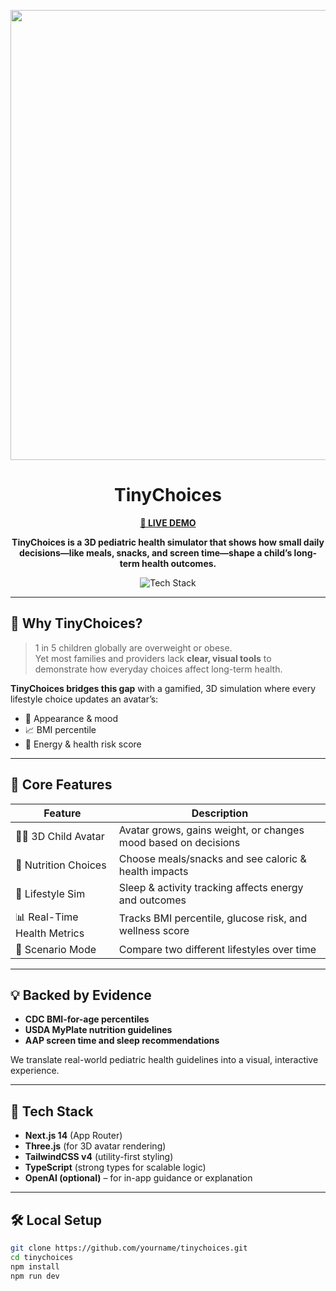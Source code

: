 <p align="center">
  <img width="1280" height="720" alt="TinyChoices Preview" src="https://yourdomain.com/tinychoices-preview.png" />
</p>

<h1 align="center">TinyChoices</h1>

<p align="center">
  <a href="https://tinychoices.vercel.app/" target="_blank"><strong>🚀 LIVE DEMO</strong></a>
</p>

<p align="center">
  <strong>
    TinyChoices is a 3D pediatric health simulator that shows how small daily decisions—like meals, snacks, and screen time—shape a child’s long-term health outcomes.
  </strong>
</p>

<p align="center">
  <img src="https://img.shields.io/badge/Built%20With-Next.js%20%7C%20Three.js%20%7C%20Tailwind-blue?style=for-the-badge" alt="Tech Stack" />
</p>

---

## 🎯 Why TinyChoices?

> 1 in 5 children globally are overweight or obese.  
> Yet most families and providers lack **clear, visual tools** to demonstrate how everyday choices affect long-term health.

**TinyChoices bridges this gap** with a gamified, 3D simulation where every lifestyle choice updates an avatar’s:
- 👶 Appearance & mood
- 📈 BMI percentile
- 🧠 Energy & health risk score

---

## 🧠 Core Features

| Feature | Description |
|--------|-------------|
| 🧍‍♂️ 3D Child Avatar | Avatar grows, gains weight, or changes mood based on decisions |
| 🥗 Nutrition Choices | Choose meals/snacks and see caloric & health impacts |
| 🛌 Lifestyle Sim | Sleep & activity tracking affects energy and outcomes |
| 📊 Real-Time Health Metrics | Tracks BMI percentile, glucose risk, and wellness score |
| 🔁 Scenario Mode | Compare two different lifestyles over time |

---

## 💡 Backed by Evidence

- **CDC BMI-for-age percentiles**
- **USDA MyPlate nutrition guidelines**
- **AAP screen time and sleep recommendations**

We translate real-world pediatric health guidelines into a visual, interactive experience.

---

## 🚀 Tech Stack

- **Next.js 14** (App Router)
- **Three.js** (for 3D avatar rendering)
- **TailwindCSS v4** (utility-first styling)
- **TypeScript** (strong types for scalable logic)
- **OpenAI (optional)** – for in-app guidance or explanation

---

## 🛠 Local Setup

```bash
git clone https://github.com/yourname/tinychoices.git
cd tinychoices
npm install
npm run dev

